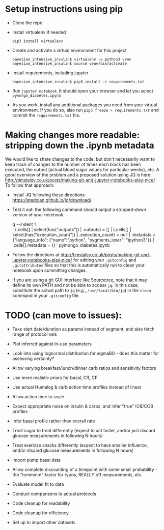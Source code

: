 # Setup instructions using pip
* Clone the repo
* Install virtualenv if needed

    `pip3 install virtualenv`
* Create and activate a virtual environment for this project

    `bayesian_intensive_insulin$ virtualenv -p python3 venv`
    `bayesian_intensive_insulin$ source venv/bin/activate`
* Install requirements, including jupyter

    `bayesian_intensive_insulin$ pip3 install -r requirements.txt`
* Run `jupyter notebook`. It should open your browser and let you select `pymongo_diabetes.ipynb`
* As you work, install any additional packages you need from your virtual environment. If 
  you do so, also run `pip3 freeze > requirements.txt` and commit the `requirements.txt` file.

# Making changes more readable: stripping down the .ipynb metadata

We would like to share changes to the code, but don't necessarily want to keep track of 
changes to the number of times each block has been executed, the output (actual blood sugar
values for particular weeks), etc. A good overview of the problem and a proposed solution 
using JQ is here: http://timstaley.co.uk/posts/making-git-and-jupyter-notebooks-play-nice/
To follow that approach:

* Install JQ following these directions: https://stedolan.github.io/jq/download/

* Test it out: the following command should output a stripped-down version of your notebook

    q --indent 1 \
        '
        (.cells[] | select(has("outputs")) | .outputs) = []
        | (.cells[] | select(has("execution_count")) | .execution_count) = null
        | .metadata = {"language_info": {"name":"python", "pygments_lexer": "ipython3"}}
        | .cells[].metadata = {}
        ' pymongo_diabetes.ipynb
    
* Follow the directions at http://timstaley.co.uk/posts/making-git-and-jupyter-notebooks-play-nice/ for 
editing your `.gitconfig` and `.gitattributes` files so that this is automatically run to 
clean your notebook upon committing changes.

* If you are using a git GUI interface like Sourcetree, note that it may define its own PATH and 
not be able to access `jq`. In this case, substitute the actual path to `jq` (e.g., `/usr/local/bin/jq`)
in the `clean` command in your `.gitconfig` file.

# TODO (can move to issues):

* Take start date/duration as params instead of segment, and also fetch range of protocol vals
* Plot inferred against in-use parameters

* Look into using lognormal distribution for sigmaBG - does this matter for assessing certainty?
* Allow varying breakfast/lunch/dinner carb ratios and sensitivity factors
* Use more realistic priors for basal, CR, CF
* Use actual Humalog & carb action time profiles instead of linear
* Allow action time to scale

* Expect appropriate noise on insulin & carbs, and infer "true" IOB/COB profiles
* Infer basal profile rather than overall rate

* Treat sugar to treat differently (expect to act faster, and/or just discard glucose measurements in following N hours)
* Treat exercise snacks differently (expect to have smaller influence, and/or discard glucose measurements in following N hours)
* Import pump basal data
* Allow complete discounting of a timepoint with some small probability - the "hrmmmm" factor for typos, REALLY off measurements, etc.
* Evaluate model fit to data
* Conduct comparisons to actual protocols

* Code cleanup for readability
* Code cleanup for efficiency
* Set up to import other datasets